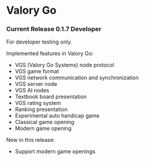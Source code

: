 # Valory Go

### Current Release 0.1.7 Developer

For developer testing only.

Implemented features in Valory Go:

* VGS (Valory Go Systems) node protocol
* VGS game format
* VGS network communication and synchronization
* VGS server node
* VGS AI nodes
* Textbook board presentation
* VGS rating system
* Ranking presentation
* Experimental auto handicap game
* Classical game opening
* Modern game opening

New in this release:

* Support modern game openings
